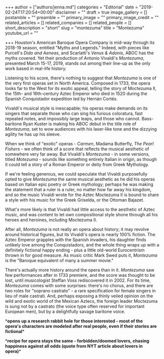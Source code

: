 +++
author = ["authors/jenna.md"]
categories = "Editorial"
date = "2019-02-24T17:20:54+00:00"
disclaimer = ""
draft = true
image_gallery = []
postamble = ""
preamble = ""
primary_image = ""
primary_image_credit = ""
related_articles = []
related_companies = []
related_people = []
short_description = "short"
slug = "montezuma"
title = "Montezuma"
youtube_url = ""

+++
Houston's American Baroque Opera Company is mid-way through its 2018-19 season, entitled "Myths and Legends." Indeed, with pieces like Purcell's _Dido and Aeneas_, and Scarlatti's _Venus & Adonis_, ABOC has the myths covered. Yet their production of Antonio Vivaldi's _Montezuma_, presented March 15-17, 2019, stands out among their line-up as the only work based in real-life history.

Listening to his score, there's nothing to suggest that _Montezuma_ is one of the very first operas set in North America. Composed in 1733, the opera looks far to the West for its exotic appeal, telling the story of Moctezuma II, the 15th- and 16th-century Aztec Emperor who died in 1520 during the Spanish Conquistador expedition led by Hernán Cortés.

Vivaldi's musical style is inescapable; his operas make demands on its singers that separate those who can sing his furious coloratura, fast repeated notes, and impossibly large leaps, and those who cannot. Bass-baritone Ryan Kuster is making his ABOC debut in the title role of _Montezuma_, set to wow audiences with his laser-like tone and the dizzying agility he has up his sleeve.

When we think of "exotic" operas - _Carmen_, Madama Butterfly, _The Pearl Fishers_ - we often think of a score that reflects the musical aesthetic of somewhere very far away. But Vivaldi's _Montezuma_ - in some versions, titled _Motezuma_ - sounds like something entirely Italian in origin, as though it could tell a story of a Roman Emperor or deity from Greek Mythology.

If we're feeling generous, we could speculate that Vivaldi purposefully opted to give _Montezuma_ the same musical aesthetic as he did his operas based on Italian epic poetry or Greek mythology; perhaps he was making the statement that a ruler is a ruler, no matter how far away his kingdom, and so the music Vivaldi wrote for the Aztec Moctezuma II is bound to share a style with his music for the Greek Griselda, or the Ottoman Bajazet.

What's more likely is that Vivaldi had little access to the aesthetic of Aztec music, and was content to let own compositional style shone through all his heroes and heroines, including Moctezuma II. 

After all, _Montezuma_ is not really an opera about history; it may revolve around historical figures, but its Vivaldi's opera is nearly 100% fiction. The Aztec Emperor grapples with the Spanish invaders, his daughter finds unlikely love among the Conquistadors, and the whole thing wraps up with a definitely fictional happy ending - plus a little old-world Eurocentrism thrown in for good measure. As music critic Mark Swed puts it, _Montezuma_ is the "Baroque equivalent of many a summer movie."

There's actually more history around the opera than in it. _Montezuma_ saw few performances after in 1733 premiere, and the score was thought to be lost, until musicologist Steffan Voss rediscovered it in 2002. For its time, _Montezuma_ comes with some surprises: there's no chorus, and there are two roles for "soprano castrato" - a rare specification for female singers in lieu of male castrati. And, perhaps exposing a thinly veiled opinion on the wild and exotic world of the Mexican Aztecs, the foreign leader Moctezuma is sung not by a castrato (the voice type often reserved for important European men), but by a delightfully savage baritone voice.

\***opens up a research rabbit hole for those interested - most of the opera's characters are modeled after real people, even if their stories are fictional***

\***recipe for opera stays the same - forbidden/doomed lovers, chasing happiness against all odds (quote from NYT article about lovers in opera)***